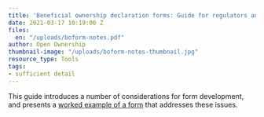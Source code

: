 ```yaml
---
title: 'Beneficial ownership declaration forms: Guide for regulators and designers'
date: 2021-03-17 10:19:00 Z
files:
  en: "/uploads/boform-notes.pdf"
author: Open Ownership
thumbnail-image: "/uploads/boform-notes-thumbnail.jpg"
resource_type: Tools
tags:
- sufficient detail
---
```


This guide introduces a number of considerations for form development, and presents a [worked example of a form](https://docs.google.com/spreadsheets/d/1oPJpRserD8AQAii1pRmrfpKekVqgwpM6Dl-kfybpD3o/edit?urp=gmail_link&gxids=7628#gid=1777743984) that addresses these issues.